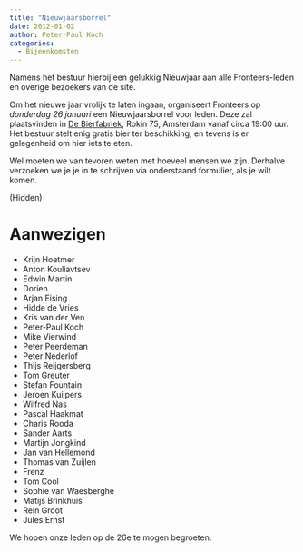 ```yaml
---
title: "Nieuwjaarsborrel"
date: 2012-01-02
author: Peter-Paul Koch
categories: 
  - Bijeenkomsten
---
```

Namens het bestuur hierbij een gelukkig Nieuwjaar aan alle Fronteers-leden en overige bezoekers van de site.

Om het nieuwe jaar vrolijk te laten ingaan, organiseert Fronteers op *donderdag 26 januari* een Nieuwjaarsborrel voor leden. Deze zal plaatsvinden in [De Bierfabriek](http://www.bierfabriek.com/), Rokin 75, Amsterdam vanaf circa 19:00 uur. Het bestuur stelt enig gratis bier ter beschikking, en tevens is er gelegenheid om hier iets te eten.

Wel moeten we van tevoren weten met hoeveel mensen we zijn. Derhalve verzoeken we je je in te schrijven via onderstaand formulier, als je wilt komen.

(Hidden)

# Aanwezigen

* Krijn Hoetmer
* Anton Kouliavtsev
* Edwin Martin
* Dorien
* Arjan Eising
* Hidde de Vries
* Kris van der Ven
* Peter-Paul Koch
* Mike Vierwind
* Peter Peerdeman
* Peter Nederlof
* Thijs Reijgersberg
* Tom Greuter
* Stefan Fountain
* Jeroen Kuijpers
* Wilfred Nas
* Pascal Haakmat
* Charis Rooda
* Sander Aarts
* Martijn Jongkind
* Jan van Hellemond
* Thomas van Zuijlen
* Frenz
* Tom Cool
* Sophie van Waesberghe
* Matijs Brinkhuis
* Rein Groot
* Jules Ernst

We hopen onze leden op de 26e te mogen begroeten.
